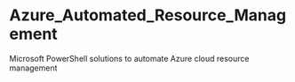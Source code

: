 # Azure_Automated_Resource_Management
Microsoft PowerShell solutions to automate Azure cloud resource management
